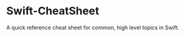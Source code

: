 Swift-CheatSheet
================

A quick reference cheat sheet for common, high level topics in Swift.
